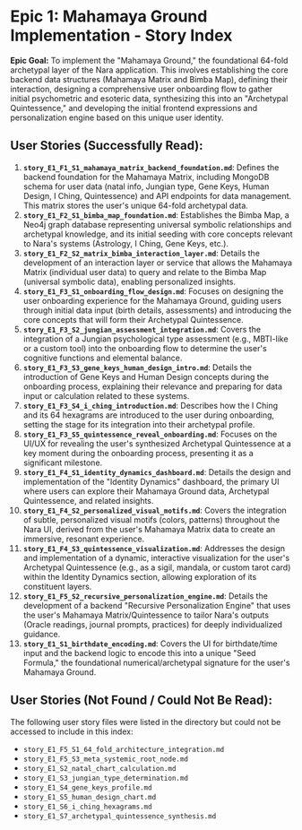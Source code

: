 # Epic 1: Mahamaya Ground Implementation - Story Index

**Epic Goal:** To implement the "Mahamaya Ground," the foundational 64-fold archetypal layer of the Nara application. This involves establishing the core backend data structures (Mahamaya Matrix and Bimba Map), defining their interaction, designing a comprehensive user onboarding flow to gather initial psychometric and esoteric data, synthesizing this into an "Archetypal Quintessence," and developing the initial frontend expressions and personalization engine based on this unique user identity.

## User Stories (Successfully Read):

1.  **`story_E1_F1_S1_mahamaya_matrix_backend_foundation.md`**: Defines the backend foundation for the Mahamaya Matrix, including MongoDB schema for user data (natal info, Jungian type, Gene Keys, Human Design, I Ching, Quintessence) and API endpoints for data management. This matrix stores the user's unique 64-fold archetypal data.
2.  **`story_E1_F2_S1_bimba_map_foundation.md`**: Establishes the Bimba Map, a Neo4j graph database representing universal symbolic relationships and archetypal knowledge, and its initial seeding with core concepts relevant to Nara's systems (Astrology, I Ching, Gene Keys, etc.).
3.  **`story_E1_F2_S2_matrix_bimba_interaction_layer.md`**: Details the development of an interaction layer or service that allows the Mahamaya Matrix (individual user data) to query and relate to the Bimba Map (universal symbolic data), enabling personalized insights.
4.  **`story_E1_F3_S1_onboarding_flow_design.md`**: Focuses on designing the user onboarding experience for the Mahamaya Ground, guiding users through initial data input (birth details, assessments) and introducing the core concepts that will form their Archetypal Quintessence.
5.  **`story_E1_F3_S2_jungian_assessment_integration.md`**: Covers the integration of a Jungian psychological type assessment (e.g., MBTI-like or a custom tool) into the onboarding flow to determine the user's cognitive functions and elemental balance.
6.  **`story_E1_F3_S3_gene_keys_human_design_intro.md`**: Details the introduction of Gene Keys and Human Design concepts during the onboarding process, explaining their relevance and preparing for data input or calculation related to these systems.
7.  **`story_E1_F3_S4_i_ching_introduction.md`**: Describes how the I Ching and its 64 hexagrams are introduced to the user during onboarding, setting the stage for its integration into their archetypal profile.
8.  **`story_E1_F3_S5_quintessence_reveal_onboarding.md`**: Focuses on the UI/UX for revealing the user's synthesized Archetypal Quintessence at a key moment during the onboarding process, presenting it as a significant milestone.
9.  **`story_E1_F4_S1_identity_dynamics_dashboard.md`**: Details the design and implementation of the "Identity Dynamics" dashboard, the primary UI where users can explore their Mahamaya Ground data, Archetypal Quintessence, and related insights.
10. **`story_E1_F4_S2_personalized_visual_motifs.md`**: Covers the integration of subtle, personalized visual motifs (colors, patterns) throughout the Nara UI, derived from the user's Mahamaya Matrix data to create an immersive, resonant experience.
11. **`story_E1_F4_S3_quintessence_visualization.md`**: Addresses the design and implementation of a dynamic, interactive visualization for the user's Archetypal Quintessence (e.g., as a sigil, mandala, or custom tarot card) within the Identity Dynamics section, allowing exploration of its constituent layers.
12. **`story_E1_F5_S2_recursive_personalization_engine.md`**: Details the development of a backend "Recursive Personalization Engine" that uses the user's Mahamaya Matrix/Quintessence to tailor Nara's outputs (Oracle readings, journal prompts, practices) for deeply individualized guidance.
13. **`story_E1_S1_birthdate_encoding.md`**: Covers the UI for birthdate/time input and the backend logic to encode this into a unique "Seed Formula," the foundational numerical/archetypal signature for the user's Mahamaya Ground.

## User Stories (Not Found / Could Not Be Read):

The following user story files were listed in the directory but could not be accessed to include in this index:

*   `story_E1_F5_S1_64_fold_architecture_integration.md`
*   `story_E1_F5_S3_meta_systemic_root_node.md`
*   `story_E1_S2_natal_chart_calculation.md`
*   `story_E1_S3_jungian_type_determination.md`
*   `story_E1_S4_gene_keys_profile.md`
*   `story_E1_S5_human_design_chart.md`
*   `story_E1_S6_i_ching_hexagrams.md`
*   `story_E1_S7_archetypal_quintessence_synthesis.md`